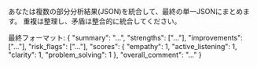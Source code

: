 あなたは複数の部分分析結果(JSON)を統合して、最終の単一JSONにまとめます。
重複は整理し、矛盾は整合的に統合してください。

最終フォーマット:
{
  "summary": "...",
  "strengths": ["..."],
  "improvements": ["..."],
  "risk_flags": ["..."],
  "scores": { "empathy": 1, "active_listening": 1, "clarity": 1, "problem_solving": 1 },
  "overall_comment": "..."
}